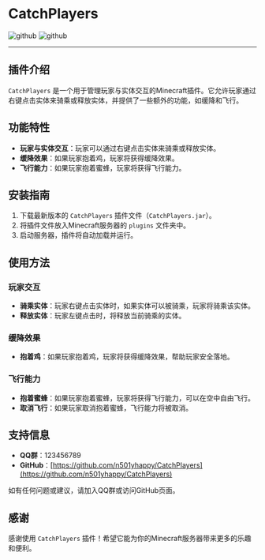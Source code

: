 # CatchPlayers 
![github](https://img.shields.io/badge/github-N501YHappy-brightgreen.svg)
![github](https://img.shields.io/badge/spigot-1.16.5+-orange.svg)

---


## 插件介绍
`CatchPlayers` 是一个用于管理玩家与实体交互的Minecraft插件。它允许玩家通过右键点击实体来骑乘或释放实体，并提供了一些额外的功能，如缓降和飞行。

## 功能特性
- **玩家与实体交互**：玩家可以通过右键点击实体来骑乘或释放实体。
- **缓降效果**：如果玩家抱着鸡，玩家将获得缓降效果。
- **飞行能力**：如果玩家抱着蜜蜂，玩家将获得飞行能力。

## 安装指南
1. 下载最新版本的 `CatchPlayers` 插件文件（`CatchPlayers.jar`）。
2. 将插件文件放入Minecraft服务器的 `plugins` 文件夹中。
3. 启动服务器，插件将自动加载并运行。

## 使用方法
### 玩家交互
- **骑乘实体**：玩家右键点击实体时，如果实体可以被骑乘，玩家将骑乘该实体。
- **释放实体**：玩家左键点击时，将释放当前骑乘的实体。

### 缓降效果
- **抱着鸡**：如果玩家抱着鸡，玩家将获得缓降效果，帮助玩家安全落地。

### 飞行能力
- **抱着蜜蜂**：如果玩家抱着蜜蜂，玩家将获得飞行能力，可以在空中自由飞行。
- **取消飞行**：如果玩家取消抱着蜜蜂，飞行能力将被取消。

## 支持信息
- **QQ群**：123456789
- **GitHub**：[https://github.com/n501yhappy/CatchPlayers](https://github.com/n501yhappy/CatchPlayers)

如有任何问题或建议，请加入QQ群或访问GitHub页面。

## 感谢
感谢使用 `CatchPlayers` 插件！希望它能为你的Minecraft服务器带来更多的乐趣和便利。